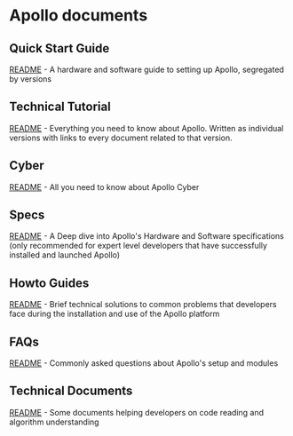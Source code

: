 # Apollo documents

## Quick Start Guide

[README](./02_Quick%20Start/README.md) - A hardware and software guide to setting up Apollo, segregated by versions

## Technical Tutorial

[README](technical_tutorial/README.md) - Everything you need to know about Apollo. Written as individual versions with links to every document related to that version.

## Cyber

[README](../cyber/README.md) - All you need to know about Apollo Cyber

## Specs

[README](./11_Hardware%20Integration%20and%20Calibration/%E8%BD%A6%E8%BE%86%E9%9B%86%E6%88%90/%E4%BC%A0%E6%84%9F%E5%99%A8%E5%AE%89%E8%A3%85%20sensor%20installation/Lidar/README.md) - A Deep dive into Apollo's Hardware and Software specifications (only recommended for expert level developers that have successfully installed and launched Apollo)

## Howto Guides

[README](howto/README.md) - Brief technical solutions to common problems that developers face during the installation and use of the Apollo platform

## FAQs

[README](./15_FAQS/README.md) - Commonly asked questions about Apollo's setup and modules

## Technical Documents

[README](technical_documents/README.md) - Some documents helping developers on code reading and algorithm understanding

